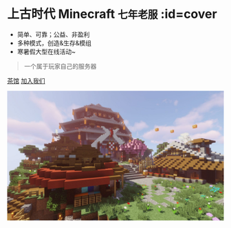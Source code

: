 # 上古时代 Minecraft <small>七年老服</small> :id=cover

<!-- - 简单、可靠；正版、非盈利 -->
- 简单、可靠；公益、非盈利
- 多种模式，创造&生存&模组
- 寒暑假大型在线活动~

> 一个属于玩家自己的服务器

[茶馆](https://bbs.mimaru.me/)
[加入我们](#get-started)

![background](assets/images/bg.jpg)
